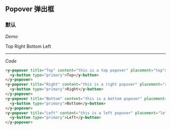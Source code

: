 <y-scroll>

## Popover 弹出框
>

### 默认

*Demo*

<y-row class="demo-popover">
  <y-col :md="12">
    <y-popover title="Top" content="this is a top popover" placement="top">
      <y-button type="primary">Top</y-button>
    </y-popover>
    <y-popover title="Right" content="this is a right popover" placement="right">
      <y-button type="primary">Right</y-button>
    </y-popover>
    <y-popover title="Bottom" content="this is a bottom popover" placement="bottom">
      <y-button type="primary">Bottom</y-button>
    </y-popover>
    <y-popover title="Left" content="this is a left popover" placement="left">
      <y-button type="primary">Left</y-button>
    </y-popover>
  </y-col>
</y-row>

---

*Code*

```html
<y-popover title="Top" content="this is a top popover" placement="top">
  <y-button type="primary">Top</y-button>
</y-popover>
<y-popover title="Right" content="this is a right popover" placement="right">
  <y-button type="primary">Right</y-button>
</y-popover>
<y-popover title="Bottom" content="this is a bottom popover" placement="bottom">
  <y-button type="primary">Bottom</y-button>
</y-popover>
<y-popover title="Left" content="this is a left popover" placement="left">
  <y-button type="primary">Left</y-button>
</y-popover>
```

</y-scroll>

<script>
  export default {
    data () {
      return {

      }
    },
    methods: {

    }
  }
</script>

<style scoped>

</style>
